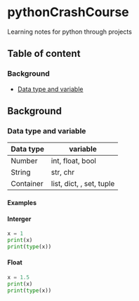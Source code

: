 # pythonCrashCourse
Learning notes for python through projects

[//]: # (By Gary Lam | June, 2021)


## Table of content
### Background
* [Data type and variable](#data-type-and-variable)

## Background

### Data type and variable
|Data type|variable|
|---|----|
|Number|int, float, bool|
|String|str, chr|
|Container|list, dict, , set, tuple|

#### Examples

#### Interger
  ```python
  x = 1
  print(x)
  print(type(x))
  ```

#### Float
  ```python
  x = 1.5
  print(x)
  print(type(x))
  ```



